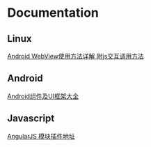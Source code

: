 # Documentation

## Linux

[Android WebView使用方法详解 附js交互调用方法](./Android%20WebView使用方法详解%20附js交互调用方法)

## Android
[Android组件及UI框架大全](./Android组件及UI框架大全)

## Javascript
[AngularJS 模块插件地址](./AngularJS%20模块插件地址)
